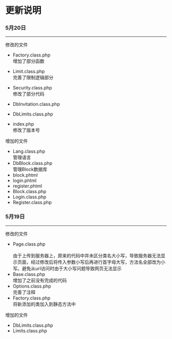 更新说明
====

### 5月20日
---

修改的文件

- Factory.class.php<br>
    增加了部分函数
- Limit.class.php<br>
    完善了限制逻辑部分
- Security.class.php<br>
    修改了部分代码
- DbInvitation.class.php<br>
    
- DbLimits.class.php<br>
    
- index.php<br>
    修改了版本号

增加的文件

- Lang.class.php<br>
    管理语言
- DbBlock.class.php<br>
    管理Block数据库
- block.phtml
- login.phtml
- register.phtml
- Block.class.php
- Login.class.php
- Register.class.php


### 5月19日
---

修改的文件

- Page.class.php<br>  
    由于上传到服务器上，原来的代码中并未区分类名大小写，导致服务器无法显示页面，经过修改后将传入参数小写后再进行首字母大写，方法名全部改为小写。避免从url访问时由于大小写问题导致网页无法显示
- Base.class.php<br>
    增加了之前没有完成的代码
- Options.class.php<br>
    完善了注释
- Factory.class.php<br>
    将新添加的类加入到静态方法中

增加的文件

- DbLimits.class.php
- Limits.class.php